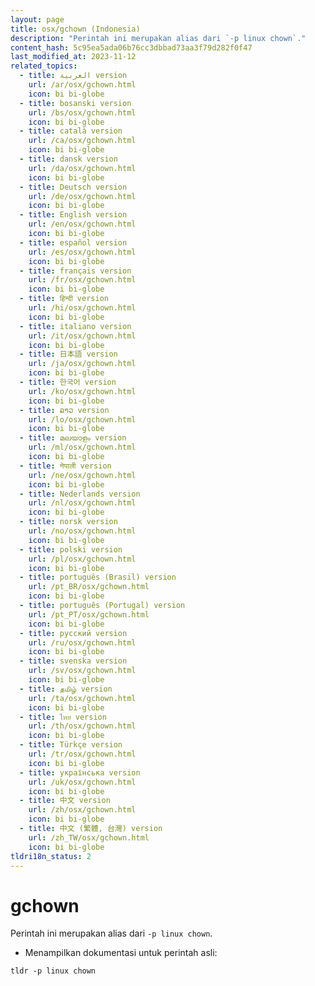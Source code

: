 ```yaml
---
layout: page
title: osx/gchown (Indonesia)
description: "Perintah ini merupakan alias dari `-p linux chown`."
content_hash: 5c95ea5ada06b76cc3dbbad73aa3f79d282f0f47
last_modified_at: 2023-11-12
related_topics:
  - title: العربية version
    url: /ar/osx/gchown.html
    icon: bi bi-globe
  - title: bosanski version
    url: /bs/osx/gchown.html
    icon: bi bi-globe
  - title: català version
    url: /ca/osx/gchown.html
    icon: bi bi-globe
  - title: dansk version
    url: /da/osx/gchown.html
    icon: bi bi-globe
  - title: Deutsch version
    url: /de/osx/gchown.html
    icon: bi bi-globe
  - title: English version
    url: /en/osx/gchown.html
    icon: bi bi-globe
  - title: español version
    url: /es/osx/gchown.html
    icon: bi bi-globe
  - title: français version
    url: /fr/osx/gchown.html
    icon: bi bi-globe
  - title: हिन्दी version
    url: /hi/osx/gchown.html
    icon: bi bi-globe
  - title: italiano version
    url: /it/osx/gchown.html
    icon: bi bi-globe
  - title: 日本語 version
    url: /ja/osx/gchown.html
    icon: bi bi-globe
  - title: 한국어 version
    url: /ko/osx/gchown.html
    icon: bi bi-globe
  - title: ລາວ version
    url: /lo/osx/gchown.html
    icon: bi bi-globe
  - title: മലയാളം version
    url: /ml/osx/gchown.html
    icon: bi bi-globe
  - title: नेपाली version
    url: /ne/osx/gchown.html
    icon: bi bi-globe
  - title: Nederlands version
    url: /nl/osx/gchown.html
    icon: bi bi-globe
  - title: norsk version
    url: /no/osx/gchown.html
    icon: bi bi-globe
  - title: polski version
    url: /pl/osx/gchown.html
    icon: bi bi-globe
  - title: português (Brasil) version
    url: /pt_BR/osx/gchown.html
    icon: bi bi-globe
  - title: português (Portugal) version
    url: /pt_PT/osx/gchown.html
    icon: bi bi-globe
  - title: русский version
    url: /ru/osx/gchown.html
    icon: bi bi-globe
  - title: svenska version
    url: /sv/osx/gchown.html
    icon: bi bi-globe
  - title: தமிழ் version
    url: /ta/osx/gchown.html
    icon: bi bi-globe
  - title: ไทย version
    url: /th/osx/gchown.html
    icon: bi bi-globe
  - title: Türkçe version
    url: /tr/osx/gchown.html
    icon: bi bi-globe
  - title: українська version
    url: /uk/osx/gchown.html
    icon: bi bi-globe
  - title: 中文 version
    url: /zh/osx/gchown.html
    icon: bi bi-globe
  - title: 中文 (繁體, 台灣) version
    url: /zh_TW/osx/gchown.html
    icon: bi bi-globe
tldri18n_status: 2
---
```

# gchown

Perintah ini merupakan alias dari `-p linux chown`.

- Menampilkan dokumentasi untuk perintah asli:

`tldr -p linux chown`

